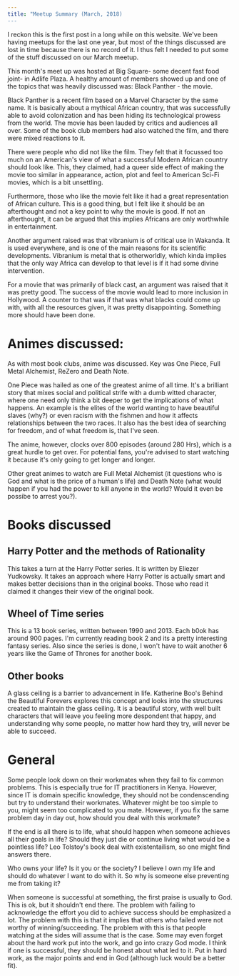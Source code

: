 ```yaml
---
title: "Meetup Summary (March, 2018)
---
```


I reckon this is the first post in a long while on this website.
We've been having meetups for the last one year, but most of the
things discussed are lost in time because there is no record of
it. I thus felt I needed to put some of the stuff discussed on our
March meetup.

This month's meet up was hosted at Big Square- some decent fast
food joint- in Adlife Plaza. A healthy amount of members showed up
and one of the topics that was heavily discussed was: Black
Panther - the movie.

Black Panther is a recent film based on a Marvel Character by the
same name. It is basically about a mythical African country, that
was successfully able to avoid colonization and has been hiding
its technological prowess from the world.  The movie has been
lauded by critics and audiences all over. Some of the book club
members had also watched the film, and there were mixed reactions
to it.

There were people who did not like the film. They felt that it
focussed too much on an American's view of what a successful
Modern African country should look like. This, they claimed, had a
queer side effect of making the movie too similar in appearance,
action, plot and feel to American Sci-Fi movies, which is a bit
unsettling.

Furthermore, those who like the movie felt like it had a great
representation of African culture. This is a good thing, but I
felt like it should be an afterthought and not a key point to why
the movie is good. If not an afterthought, it can be argued that
this implies Africans are only worthwhile in entertainment.

Another argument raised was that vibranium is of critical use in
Wakanda. It is used everywhere, and is one of the main reasons for
its scientific developments. Vibranium is metal that is
otherworldly, which kinda implies that the only way Africa can
develop to that level is if it had some divine intervention.

For a movie that was primarily of black cast, an argument was
raised that it was pretty good. The success of the movie would
lead to more inclusion in Hollywood. A counter to that was if that
was what blacks could come up with, with all the resources given,
it was pretty disappointing. Something more should have been done.

# Animes discussed:

As with most book clubs, anime was discussed. Key was One Piece,
Full Metal Alchemist, ReZero and Death Note.

One Piece was hailed as one of the greatest anime of all time.
It's a brilliant story that mixes social and political strife
with a dumb witted character, where one need only think a bit
deeper to get the implications of what happens. An example is the
elites of the world wanting to have beautiful slaves (why?) or
even racism with the fishmen and how it affects relationships
between the two races. It also has the best idea of searching for
freedom, and of what freedom is, that I've seen.

The anime, however, clocks over 800 episodes (around 280 Hrs),
which is a great hurdle to get over. For potential fans, you're
advised to start watching it because it's only going to get longer
and longer.

Other great animes to watch are Full Metal Alchemist (it questions
who is God and what is the price of a human's life) and Death Note
(what would happen if you had the power to kill anyone in the
world? Would it even be possibe to arrest you?).

# Books discussed

## Harry Potter and the methods of Rationality
This takes a turn at the Harry Potter series. It is written by
Eliezer Yudkowsky. It takes an approach where Harry Potter is
actually smart and makes better decisions than in the original
books. Those who read it claimed it changes their view of the
original book.

## Wheel of Time series
This is a 13 book series, written between 1990 and 2013. Each
b0ok has around 900 pages. I'm currently reading book 2 and its
a pretty interesting fantasy series. Also since the series is
done, I won't have to wait another 6 years like the Game of
Thrones for another book.

## Other books
A glass ceiling is a barrier to advancement in life. Katherine
Boo's Behind the Beautiful Forevers explores this concept and
looks into the structures created to maintain the glass ceiling.
It is a beautiful story, with well built characters that will
leave you feeling more despondent that happy, and understanding
why some people, no matter how hard they try, will never be able
to succeed.

# General
Some people look down on their workmates when they fail to fix
common problems. This is especially true for IT practitioners in
Kenya. However, since IT is domain specific knowledge, they should
not be condenscending but try to understand their workmates.
Whatever might be too simple to you, might seem too complicated to
you mate. However, if you fix the same problem day in day out, how
should you deal with this workmate?

If the end is all there is to life, what should happen when
someone achieves all their goals in life? Should they just die or
continue living what would be a pointless life? Leo Tolstoy's book
deal with existentailism, so one might find answers there. 

Who owns your life? Is it you or the society? I believe I own my
life and should do whatever I want to do with it. So why is
someone else preventing me from taking it?

When someone is successful at something, the first praise is
usually to God. This is ok, but it shouldn't end there. The
problem with failing to acknowledge the effort you did to achieve
success should be emphasized a lot. The problem with this is that
it implies that others who failed were not worthy of
winning/succeeding. The problem with this is that people watching
at the sides will assume that is the case. Some may even forget
about the hard work put into the work, and go into crazy God mode.
I think if one is successful, they should be honest about what led
to it. Put in hard work, as the major points and end in God
(although luck would be a better fit).
<!-- Religion and Society: What are the consequences of someone -->
<!-- praising God as the only reason for their success? This causes -->
<!-- people to forget that s/he worked hard to get their and focussed -->
<!-- their efforts on prayer. -->

